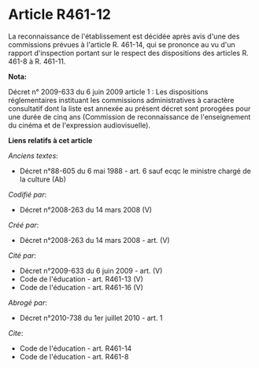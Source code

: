 # Article R461-12

La reconnaissance de l'établissement est décidée après avis d'une des commissions prévues à l'article R. 461-14, qui se
prononce au vu d'un rapport d'inspection portant sur le respect des dispositions des articles R. 461-8 à R. 461-11.

**Nota:**

Décret n° 2009-633 du 6 juin 2009 article 1 : Les dispositions réglementaires instituant les commissions administratives à
caractère consultatif dont la liste est annexée au présent décret sont prorogées pour une durée de cinq ans (Commission de
reconnaissance de l'enseignement du cinéma et de l'expression audiovisuelle).

**Liens relatifs à cet article**

_Anciens textes_:

  - Décret n°88-605 du 6 mai 1988 - art. 6 sauf ecqc le ministre chargé de la culture (Ab)

_Codifié par_:

  - Décret n°2008-263 du 14 mars 2008 (V)

_Créé par_:

  - Décret n°2008-263 du 14 mars 2008 - art. (V)

_Cité par_:

  - Décret n°2009-633 du 6 juin 2009 - art. (V)
  - Code de l'éducation - art. R461-13 (V)
  - Code de l'éducation - art. R461-16 (V)

_Abrogé par_:

  - Décret n°2010-738 du 1er juillet 2010 - art. 1

_Cite_:

  - Code de l'éducation - art. R461-14
  - Code de l'éducation - art. R461-8
